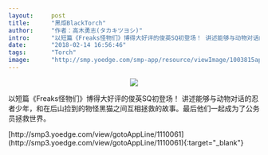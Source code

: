 ```yaml
---
layout:     post
title:      "黑炬BlackTorch"
author:     "作者：高木勇志(タカキツヨシ)"
intro:      "以短篇《Freaks怪物们》博得大好评的俊英SQ初登场！ 讲述能够与动物对话的忍者少年，和在后山捡到的物怪黑猫之间互相拯救的故事。最后他们一起成为了公务员拯救世界。"
date:       "2018-02-14 16:56:46"
tags:       "Torch"
image:      "http://smp.yoedge.com/smp-app/resource/viewImage/1003815appline.png"
---
```

<div style="text-align: center">
<p><img src="http://smp.yoedge.com/smp-app/resource/viewImage/1003815appline.png"/></p>
</div>
<p class="post-meta">
<span>以短篇《Freaks怪物们》博得大好评的俊英SQ初登场！ 讲述能够与动物对话的忍者少年，和在后山捡到的物怪黑猫之间互相拯救的故事。最后他们一起成为了公务员拯救世界。</span>
</p>
[http://smp3.yoedge.com/view/gotoAppLine/1110061](http://smp3.yoedge.com/view/gotoAppLine/1110061){:target="_blank"}


